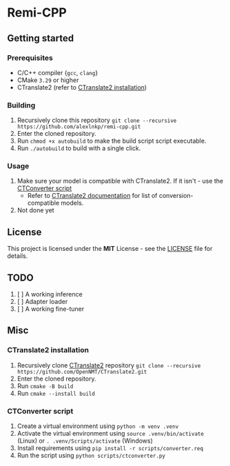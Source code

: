 # Remi-CPP

## Getting started

### Prerequisites

- C/C++ compiler {`gcc`, `clang`}
- CMake `3.29` or higher
- CTranslate2 (refer to
  [CTranslate2 installation](#ctranslate2-installation))

### Building

1. Recursively clone this repository `git clone --recursive https://github.com/alexlnkp/remi-cpp.git`
2. Enter the cloned repository.
3. Run `chmod +x autobuild` to make the build script script executable.
4. Run `./autobuild` to build with a single click.

### Usage

1. Make sure your model is compatible with CTranslate2. If it isn't - use the [CTConverter script](#ctconverter-script)
   - Refer to [CTranslate2 documentation](https://opennmt.net/CTranslate2/guides/transformers.html) for list of conversion-compatible models.
2. Not done yet

## License

This project is licensed under the **MIT** License - see the [LICENSE](LICENSE) file for details.

## TODO

1. [ ] A working inference
2. [ ] Adapter loader
3. [ ] A working fine-tuner

## Misc

### CTranslate2 installation

1. Recursively clone [CTranslate2](https://github.com/OpenNMT/CTranslate2) repository `git clone --recursive https://github.com/OpenNMT/CTranslate2.git`
2. Enter the cloned repository.
3. Run `cmake -B build`
4. Run `cmake --install build`

### CTConverter script

1. Create a virtual environment using `python -m venv .venv`
2. Activate the virtual environment using `source .venv/bin/activate` (Linux) or `. .venv/Scripts/activate` (Windows)
3. Install requirements using `pip install -r scripts/converter.req`
4. Run the script using `python scripts/ctconverter.py`
